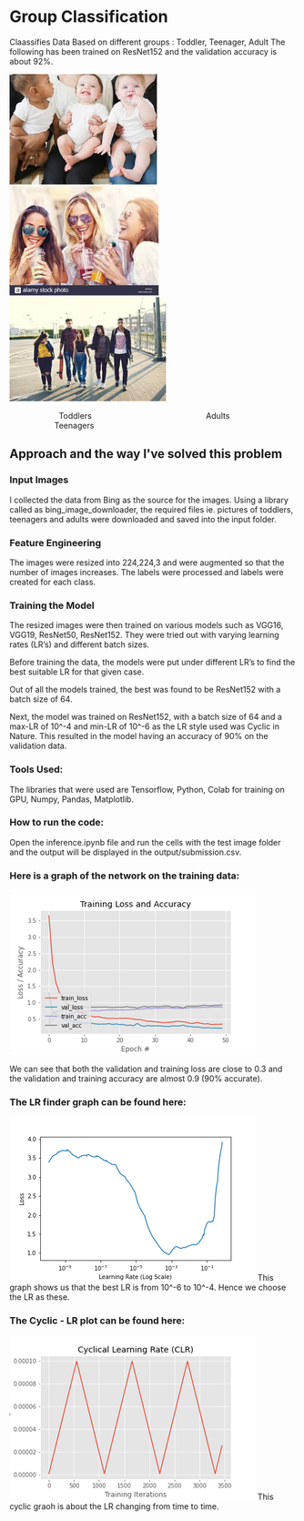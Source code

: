 # Group Classification

Claassifies Data Based on different groups : Toddler, Teenager, Adult 
The following has been trained on ResNet152 and the validation accuracy is about 92%.

![alt text](https://github.com/lohithmunakala/Group-Classification/blob/master/Sample%20Data/Sample_Toddlers.jpg)
![alt text](https://github.com/lohithmunakala/Group-Classification/blob/master/Sample%20Data/Sample_Adults.jpg)
![alt text](https://github.com/lohithmunakala/Group-Classification/blob/master/Sample%20Data/Sample_Teenagers.jpg)

&nbsp; &nbsp; &nbsp; &nbsp; &nbsp; &nbsp; &nbsp; &nbsp;&nbsp; &nbsp; &nbsp;&nbsp;  Toddlers    &nbsp; &nbsp; &nbsp; &nbsp; &nbsp; &nbsp; &nbsp; &nbsp;&nbsp; &nbsp; &nbsp; &nbsp;&nbsp; &nbsp; &nbsp; &nbsp;  &nbsp; &nbsp; &nbsp;&nbsp; &nbsp; &nbsp; &nbsp;&nbsp; &nbsp; &nbsp; &nbsp;                  Adults &nbsp; &nbsp; &nbsp; &nbsp; &nbsp; &nbsp; &nbsp; &nbsp;&nbsp; &nbsp; &nbsp; &nbsp;&nbsp; &nbsp; &nbsp; &nbsp;  &nbsp; &nbsp; &nbsp;&nbsp; &nbsp; &nbsp; &nbsp;&nbsp; &nbsp; &nbsp;       Teenagers

## Approach and the way I've solved this problem
### Input Images
I collected the data from Bing as the source for the images. Using a library called as  bing_image_downloader, the required files ie. pictures of toddlers, teenagers and adults were downloaded and saved into the input folder. 
### Feature Engineering 
The images were resized into 224,224,3 and were augmented so that the number of images increases. The labels were processed and labels were created for each class. 
### Training the Model
The resized images were then trained on various models such as VGG16, VGG19, ResNet50, ResNet152. They were tried out with varying learning rates (LR’s) and different batch sizes. 

Before training the data, the models were put under different LR’s to find the best suitable LR for that given case.

Out of all the models trained, the best was found to be ResNet152 with a batch size of 64.  

Next, the model was trained on ResNet152, with a batch size of 64 and a max-LR of 10^-4 and min-LR of 10^-6  as the LR style used was Cyclic in Nature. This resulted in the model having an accuracy of 90% on the validation data.   
### Tools Used:

The libraries that were used are Tensorflow, Python, Colab for training on GPU, Numpy, Pandas, Matplotlib.  


### How to run the code:

Open the inference.ipynb file and run the cells with the test image folder and the output will be displayed in the output/submission.csv.


### Here is a graph of the network on the training data:

![alt text](https://github.com/lohithmunakala/Group-Classification/blob/master/output/ResNet152%20-649(F)/TRAINING_PLOT.png)

We can see that both the validation and training loss are close to 0.3 and the validation and training accuracy are almost 0.9 (90% accurate). 
	
### The LR finder graph can be found here:

![alt text](https://github.com/lohithmunakala/Group-Classification/blob/master/output/ResNet152/LRFIND_PLOT.png)
This graph shows us that the best LR is from 10^-6 to 10^-4. Hence we choose the LR as these.
 
### The Cyclic - LR plot can be found here:
![alt text](https://github.com/lohithmunakala/Group-Classification/blob/master/output/ResNet152%20-649(F)/CLR_PLOT.png)
This cyclic graoh is about the LR changing from time to time.
